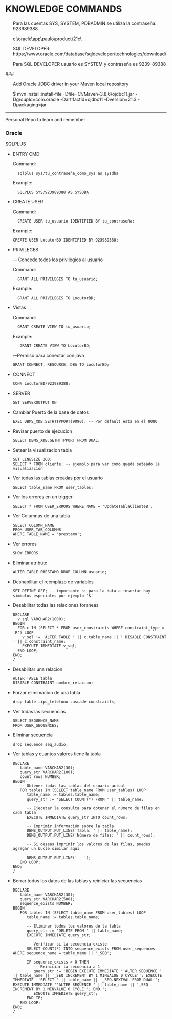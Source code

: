 # KNOWLEDGE COMMANDS
<p>
      <ol>Para las cuentas SYS, SYSTEM, PDBADMIN se utiliza la contraseña: 923989388</ol>
      <ol>c:\oracle\app\paulo\product\21c\</ol>
      <ol>SQL DEVELOPER: https://www.oracle.com/database/sqldeveloper/technologies/download/ </ol>
      <ol>Para SQL DEVELOPER usuario es SYSTEM y contraseña es 9239-89388</ol>
      ### <ol> Add Oracle JDBC driver in your Maven local repository</ol>
      <ol>$ mvn install:install-file -Dfile=C:/Maven-3.8.6/ojdbc11.jar -DgroupId=com.oracle 
	-DartifactId=ojdbc11 -Dversion=21.3 -Dpackaging=jar</ol>
</p>

---

Personal Repo to learn and remember
### Oracle

SQLPLUS

<ul>
      
<li> ENTRY CMD </li>

Command: 
      
      sqlplus sys/tu_contraseña_como_sys as sysdba
      
Example:

      SQLPLUS SYS/923989388 AS SYSDBA
      
<li> CREATE USER </li>

Command: 
      
      CREATE USER tu_usuario IDENTIFIED BY tu_contraseña;
      
Example:

    CREATE USER LocutorBD IDENTIFIED BY 923989388;
    
<li> PRIVILEGES </li>

-- Concede todos los privilegios al usuario

Command: 

      GRANT ALL PRIVILEGES TO tu_usuario;
      
Example:

      GRANT ALL PRIVILEGES TO LocutorBD;
      
<li> Vistas </li>

Command: 

      GRANT CREATE VIEW TO tu_usuario;

 Example:
 
       GRANT CREATE VIEW TO LocutorBD;

--Permiso para conectar con java

    GRANT CONNECT, RESOURCE, DBA TO LocutorBD;

<li> CONNECT </li>

    CONN LocutorBD/923989388;

<li> SERVER </li>

    SET SERVEROUTPUT ON

<li> Cambiar Puerto de la base de datos </li>

    EXEC DBMS_XDB.SETHTTPPORT(9090); -- Por default esta en el 8080

<li> Revisar puerto de ejecucion </li>

    SELECT DBMS_XDB.GETHTTPPORT FROM DUAL;

<li> Setear la visualizacion tabla </li>

    SET LINESIZE 200;
    SELECT * FROM cliente; -- ejemplo para ver como queda seteado la visualización
    
<li> Ver todas las tablas creadas por el usuario </li>

    SELECT table_name FROM user_tables;
    
<li> Ver los errores en un trigger </li>

    SELECT * FROM USER_ERRORS WHERE NAME = 'UpdateTablaClienteB';
    
<li> Ver Columnas de una tabla </li>

    SELECT COLUMN_NAME
    FROM USER_TAB_COLUMNS
    WHERE TABLE_NAME = 'prestamo';
    
<li> Ver errores </li>

    SHOW ERRORS
    
<li> Eliminar atributo </li>

    ALTER TABLE PRESTAMO DROP COLUMN usuario;
    
<li> Deshabilitar el reemplazo de variables </li>

    SET DEFINE OFF; -- importante si para la data a insertar hay simbolos especiales por ejemplo '&'
    
<li> Desabilitar todas las relaciones foraneas </li>

    DECLARE
      v_sql VARCHAR2(1000);
    BEGIN
      FOR c IN (SELECT * FROM user_constraints WHERE constraint_type = 'R') LOOP
        v_sql := 'ALTER TABLE ' || c.table_name || ' DISABLE CONSTRAINT ' || c.constraint_name;
        EXECUTE IMMEDIATE v_sql;
      END LOOP;
    END;
    /
    
<li> Desabilitar una relacion </li>

    ALTER TABLE tabla
    DISABLE CONSTRAINT nombre_relacion;
    
<li> Forzar elimimacion de una tabla </li>  

    drop table tipo_telefono cascade constraints;
    
<li> Ver todas las secuencias </li>

    SELECT SEQUENCE_NAME
    FROM USER_SEQUENCES;
    
<li> Eliminar secuencia </li>

    drop sequence seq_audio;

<li> Ver tablas y cuantos valores tiene la tabla </li>

    DECLARE
       table_name VARCHAR2(30);
       query_str VARCHAR2(100);
       count_rows NUMBER;
    BEGIN
       -- Obtener todas las tablas del usuario actual
       FOR tables IN (SELECT table_name FROM user_tables) LOOP
          table_name := tables.table_name;
          query_str := 'SELECT COUNT(*) FROM ' || table_name;
    
          -- Ejecutar la consulta para obtener el número de filas en cada tabla
          EXECUTE IMMEDIATE query_str INTO count_rows;
    
          -- Imprimir información sobre la tabla
          DBMS_OUTPUT.PUT_LINE('Tabla: ' || table_name);
          DBMS_OUTPUT.PUT_LINE('Número de filas: ' || count_rows);
          
          -- Si deseas imprimir los valores de las filas, puedes agregar un bucle similar aquí
    
          DBMS_OUTPUT.PUT_LINE('---');
       END LOOP;
    END;
    /
    
<li> Borrar todos los datos de las tablas y reiniciar las secuencias </li>

    DECLARE
       table_name VARCHAR2(30);
       query_str VARCHAR2(500);
       sequence_exists NUMBER;
    BEGIN
       FOR tables IN (SELECT table_name FROM user_tables) LOOP
          table_name := tables.table_name;
          
          -- Eliminar todos los valores de la tabla
          query_str := 'DELETE FROM ' || table_name;
          EXECUTE IMMEDIATE query_str;
    
          -- Verificar si la secuencia existe
          SELECT COUNT(*) INTO sequence_exists FROM user_sequences WHERE sequence_name = table_name || '_SEQ';
    
          IF sequence_exists > 0 THEN
             -- Reiniciar la secuencia a 1
             query_str := 'BEGIN EXECUTE IMMEDIATE ''ALTER SEQUENCE ' || table_name || '_SEQ INCREMENT BY 1 MINVALUE 0 CYCLE''; EXECUTE IMMEDIATE ''SELECT ' || table_name || '_SEQ.NEXTVAL FROM DUAL''; EXECUTE IMMEDIATE ''ALTER SEQUENCE ' || table_name || '_SEQ INCREMENT BY 1 MINVALUE 0 CYCLE''; END;';
             EXECUTE IMMEDIATE query_str;
          END IF;
       END LOOP;
    END;
    /
    
</ul>
